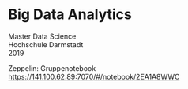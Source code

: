 # Big Data Analytics

Master Data Science  
Hochschule Darmstadt  
2019

Zeppelin: Gruppenotebook https://141.100.62.89:7070/#/notebook/2EA1A8WWC
